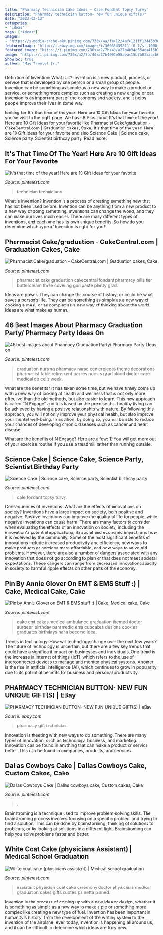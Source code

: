 ```yaml
---
title: "Pharmacy Technician Cake Ideas ~ Cale Fondant Topsy Turvy"
description: "Pharmacy technician button- new fun unique gift(s)"
date: "2023-02-12"
categories:
- "ideas"
tags: ["ideas"]
images:
- "https://s-media-cache-ak0.pinimg.com/736x/4a/fe/12/4afe121ff13d45b364d0f10b6e2b8b03--nursing-party-nursing-graduation.jpg"
featuredImage: "http://i.ebayimg.com/images/i/360384398111-0-1/s-l1000.jpg"
featured_image: "https://i.pinimg.com/736x/a2/7b/40/a27b4094e55aea415b7b83baacb68440.jpg"
image: "https://i.pinimg.com/736x/a2/7b/40/a27b4094e55aea415b7b83baacb68440.jpg"
ShowToc: true
author: "Mae Treutel Sr."
---
```



Definition of Invention: What is it?
Invention is a new product, process, or service that is developed by one person or a small group of people. Invention can be something as simple as a new way to make a product or service, or something more complex such as creating a new engine or car. Invention is an important part of the economy and society, and it helps people improve their lives in some way.

	

		
looking for It&#039;s that time of the year! Here are 10 Gift Ideas for your favorite you've visit to the right page. We have 8 Pics about It&#039;s that time of the year! Here are 10 Gift Ideas for your favorite like Pharmacist Cake/graduation - CakeCentral.com | Graduation cakes, Cake, It&#039;s that time of the year! Here are 10 Gift Ideas for your favorite and also Science Cake | Science cake, Science party, Scientist birthday party. Read more:
		
    
## It&#039;s That Time Of The Year! Here Are 10 Gift Ideas For Your Favorite

<img loading=lazy src="https://i.pinimg.com/originals/d8/eb/d7/d8ebd7da935159bce55bad199cc0fc29.jpg" onerror="this.onerror=null;this.src='https://tse2.mm.bing.net/th?id=OIP.8zOTP_YP19Lt0chXDZxfjAHaD3&amp;pid=15.1';" alt="It&#039;s that time of the year! Here are 10 Gift Ideas for your favorite">

_Source: pinterest.com_

>technician technicians. 

	

What is invention?
Invention is a process of creating something new that has not been used before. Invention can be anything from a new product to a new way of doing something. Inventions can change the world, and they can make our lives much easier. There are many different types of inventions, and each one has its own unique benefits. So how do you determine which type of invention is right for you?

    
## Pharmacist Cake/graduation - CakeCentral.com | Graduation Cakes, Cake

<img loading=lazy src="https://i.pinimg.com/736x/a2/7b/40/a27b4094e55aea415b7b83baacb68440.jpg" onerror="this.onerror=null;this.src='https://tse1.mm.bing.net/th?id=OIP.r5hSctUxgL_fCG1bIX-00wHaNJ&amp;pid=15.1';" alt="Pharmacist Cake/graduation - CakeCentral.com | Graduation cakes, Cake">

_Source: pinterest.com_

>pharmacist cake graduation cakecentral fondant pharmacy pills tier buttercream three covering gumpaste plenty grad. 

	

Ideas are power. They can change the course of history, or could be what saves a person’s life. They can be something as simple as a new way of cooking a meal, or as complex as a new way of thinking about the world. Ideas are what make us human.

    
## 46 Best Images About Pharmacy Graduation Party/ Pharmacy Party Ideas On

<img loading=lazy src="https://s-media-cache-ak0.pinimg.com/736x/4a/fe/12/4afe121ff13d45b364d0f10b6e2b8b03--nursing-party-nursing-graduation.jpg" onerror="this.onerror=null;this.src='https://tse3.mm.bing.net/th?id=OIP.-PMyqLpSuzgrXtiiETiQdQHaJ6&amp;pid=15.1';" alt="46 best images about Pharmacy Graduation Party/ Pharmacy Party Ideas on">

_Source: pinterest.com_

>graduation nursing pharmacy nurse centerpieces theme decorations pharmacist table retirement parties nurses grad blood doctor cake medical op cells week. 

	

What are the benefits?
It has taken some time, but we have finally come up with a new way of looking at health and wellness that is not only more effective than the old methods, but also easier to learn. This new approach is called “N Engage” and it is based on the premise that healthy living can be achieved by having a positive relationship with nature.
By following this approach, you will not only improve your physical health, but also improve your mental well-being. In addition, by doing so, you will be able to reduce your chances of developing chronic diseases such as cancer and heart disease.

What are the benefits of N Engage? Here are a few: 
        1) You will get more out of your exercise routine if you use a treadmill rather than running outside.

    
## Science Cake | Science Cake, Science Party, Scientist Birthday Party

<img loading=lazy src="https://i.pinimg.com/736x/49/04/b1/4904b1552c180506990e034f8c14afef.jpg" onerror="this.onerror=null;this.src='https://tse1.mm.bing.net/th?id=OIP.mnjdzjUQN2RQNm_45u35DQHaHJ&amp;pid=15.1';" alt="Science Cake | Science cake, Science party, Scientist birthday party">

_Source: pinterest.com_

>cale fondant topsy turvy. 

	

Consequences of inventions: What are the effects of innovations on society?
Inventions have a large impact on society, both positive and negative. Positive inventions can improve the quality of life for people, while negative inventions can cause harm. There are many factors to consider when evaluating the effects of an innovation on society, including the innovation's potential applications, its social and economic impact, and how it is received by the community. Some of the most significant benefits of innovations include increased productivity and efficiency, new ways to make products or services more affordable, and new ways to solve old problems. However, there are also a number of dangers associated with any innovation that does not go according to plan or that does not meet societal expectations. These dangers can range from decreased innovationcapacity in society to harmful ripple effects on other parts of the economy.

    
## Pin By Annie Glover On EMT &amp; EMS Stuff :) | Cake, Medical Cake, Cake

<img loading=lazy src="https://i.pinimg.com/originals/fa/8b/e0/fa8be00b7fe6745b286fd7f9bc74e34b.jpg" onerror="this.onerror=null;this.src='https://tse1.mm.bing.net/th?id=OIP.O1YkLH2gYdQY_1nFHh2-pAHaJ4&amp;pid=15.1';" alt="Pin by Annie Glover on EMT &amp; EMS stuff :) | Cake, Medical cake, Cake">

_Source: pinterest.com_

>cake emt cakes medical ambulance graduation themed doctor surgeon birthday paramedic ems cupcakes designs cookies graduates birthdays haha become idea. 

	

Trends in technology: How will technology change over the next few years?
The future of technology is uncertain, but there are a few key trends that could have a significant impact on businesses and individuals. One trend is the increase in internet of things (IoT), which refers to the use of interconnected devices to manage and monitor physical systems. Another is the rise in artificial intelligence (AI), which continues to grow in popularity due to its potential benefits for business and personal productivity.

    
## PHARMACY TECHNICIAN BUTTON- NEW FUN UNIQUE GIFT(S) | EBay

<img loading=lazy src="http://i.ebayimg.com/images/i/360384398111-0-1/s-l1000.jpg" onerror="this.onerror=null;this.src='https://tse1.mm.bing.net/th?id=OIP.e05eUmBtSP5NT6xDY01AZAHaFj&amp;pid=15.1';" alt="PHARMACY TECHNICIAN BUTTON- NEW FUN UNIQUE GIFT(S) | eBay">

_Source: ebay.com_

>pharmacy gift technician. 

	

Innovation is theeting with new ways to do something. There are many types of innovation, such as technology, business, and marketing. Innovation can be found in anything that can make a product or service better. This can be found in companies, products, and services.

    
## Dallas Cowboys Cake | Dallas Cowboys Cake, Custom Cakes, Cake

<img loading=lazy src="https://i.pinimg.com/originals/f6/97/09/f69709ae400d03d2a4760c1d0edc2068.jpg" onerror="this.onerror=null;this.src='https://tse1.mm.bing.net/th?id=OIP.KYG9A5QpkaLBMCZ32FflHAHaJ4&amp;pid=15.1';" alt="Dallas Cowboys Cake | Dallas cowboys cake, Custom cakes, Cake">

_Source: pinterest.com_

>. 

	

Brainstroming is a technique used to improve problem-solving skills. The brainstroming process involves focusing on a specific problem and trying to find a solution. This can be done by brainstorming, thinking of solutions to problems, or by looking at solutions in a different light. Brainstroming can help you solve problems faster and better.

    
## White Coat Cake (physicians Assistant) | Medical School Graduation

<img loading=lazy src="https://i.pinimg.com/736x/72/53/0e/72530e9ea009ff06a00c8948a0c36990--physician-assistant-white-coats.jpg" onerror="this.onerror=null;this.src='https://tse4.mm.bing.net/th?id=OIP.V756EWDwV7_CnLa0nMoTYwHaJ6&amp;pid=15.1';" alt="White coat cake (physicians assistant) | Medical school graduation">

_Source: pinterest.com_

>assistant physician coat cake ceremony doctor physicians medical graduation cakes gifts quotes pa netta pinned. 

	

Invention is the process of coming up with a new idea or design, whether it is something as simple as a new way to make a pie or something more complex like creating a new type of fuel. Invention has been important in humanity’s history, from the development of the writing system to the invention of the airplane. even today, invention is happening all around us, and it can be difficult to determine which ideas are truly new.

